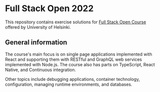 # Full Stack Open 2022

This repository contains exercise solutions for [Full Stack Open Course](https://fullstackopen.com/en/) offered by University of Helsinki.

## General information

The course's main focus is on single page applications implemented with React and supporting them with RESTful and GraphQL web services implemented with Node.js. The course also has parts on TypeScript, React Native, and Continuous integration.

Other topics include debugging applications, container technology, configuration, managing runtime environments, and databases.
